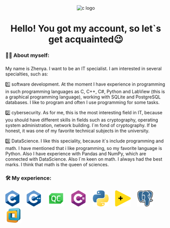 <div align="center">
  <img src="ico/hackerman.gif" height="300" width="600" alt="c logo"/>
</div>

<h1 align="center">Hello! You got my account, so let`s get acquainted😉</h1>

<h3 align="left">👩‍💻  About myself:</h3>

###

<p align="left">My name is Zhenya. I want to be an IT specialist. I am interested in several specialties, such as:</p>
<p> 1️⃣ software development. At the moment I have experience in programming in such programming languages as C, C++, C#, Python and LabView  (this is a graphical programming language), working with SQLite and PostgreSQL databases. I like to program and often I use programming for some tasks.</p> 
<p> 2️⃣ cybersecurity. As for me, this is the most interesting field in IT, because you should have different skills in fields such as cryptography, operating system administration, network building. I`m fond of cryptography. If be honest, it was one of my favorite technical subjects in the university.</p> 
<p> 3️⃣ DataScience. I like this speciality, because it`s include programming and math. I have mentioned that i like programming, so my favorite language is Python. Also I have experience with Pandas and NumPy, which are connected with DataScience. Also I`m keen on math. I always had the best marks. I think that math is the queen of sciences.</p>

<h3 align="left">🛠 My experience:</h3>

###

<div align="left">
  <img src="ico/c.png" height="50" alt="c logo"  />
  <img width="12" />
  <img src="ico/c_pp.png" height="50" alt="c_pp logo"  />
  <img width="12" />
  <img src="ico/qt.png" height="50" alt="qt logo"  />  
  <img width="12" />
  <img src="ico/c_s.png" height="50" alt="c_s logo"  />
  <img width="12" />
  <img src="ico/python.png" height="50" alt="pyt logo"  />
  <img width="12" />
  <img src="ico/labview.png" height="50" alt="lv logo"  />
  <img width="12" />
  <img src="ico/postgre.png" height="50" alt="postgre logo"  />
  <img width="12" />
  <img src="ico/vmware.png" height="50" alt="wmvare logo"  />
  <img width="12" />  
</div>

###


